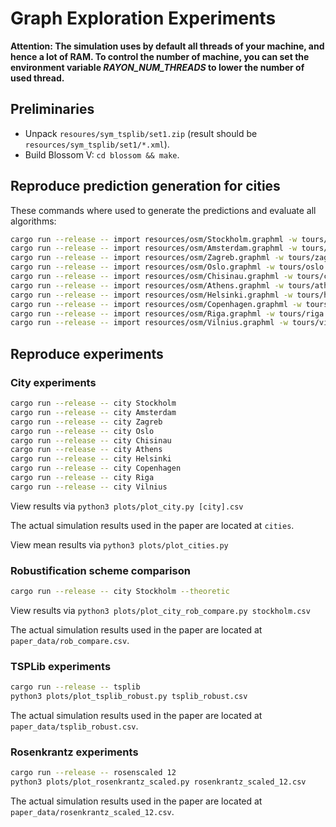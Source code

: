 # Graph Exploration Experiments

**Attention: The simulation uses by default all threads of your machine, and hence a lot of RAM. To control the number of machine, you can set the environment variable _RAYON_NUM_THREADS_ to lower the number of used thread.**

## Preliminaries

* Unpack `resoures/sym_tsplib/set1.zip` (result should be `resources/sym_tsplib/set1/*.xml`).
* Build Blossom V: `cd blossom && make`.

## Reproduce prediction generation for cities

These commands where used to generate the predictions and evaluate all algorithms:

```bash
cargo run --release -- import resources/osm/Stockholm.graphml -w tours/stockholm.txt -o stockholm.csv --two-opt 50 preds -s 175 150 --export preds/stockholm lin --start 0.25 --step 0.25 --num 5
cargo run --release -- import resources/osm/Amsterdam.graphml -w tours/amsterdam.txt -o amsterdam.csv --two-opt 50 preds -s 150 150 --export preds/amsterdam lin --start 0.25 --step 0.25 --num 5
cargo run --release -- import resources/osm/Zagreb.graphml -w tours/zagreb.txt --two-opt 50 -o zagreb.csv preds -s 250 150 --export preds/zagreb lin --start 0.25 --step 0.25 --num 5
cargo run --release -- import resources/osm/Oslo.graphml -w tours/oslo.txt --two-opt 50 -o oslo.csv preds -s 175 150 --export preds/oslo lin --start 0.25 --step 0.25 --num 5
cargo run --release -- import resources/osm/Chisinau.graphml -w tours/chisinau.txt  --two-opt 50 -o chisinau.csv preds -s 75 150 --export preds/ lin --start 0.25 --step 0.25 --num 5
cargo run --release -- import resources/osm/Athens.graphml -w tours/athens.txt --two-opt 50 -o athens.csv preds -s 100 150 --export preds/athens lin --start 0.25 --step 0.25 --num 5
cargo run --release -- import resources/osm/Helsinki.graphml -w tours/helsinki.txt --two-opt 50 -o helsinki.csv preds -s 175 150 --export preds/helsinki lin --start 0.25 --step 0.25 --num 5
cargo run --release -- import resources/osm/Copenhagen.graphml -w tours/copenhagen.txt --two-opt 50 -o copenhagen.csv preds -s 150 150 --export preds/copenhagen lin --start 0.25 --step 0.25 --num 5
cargo run --release -- import resources/osm/Riga.graphml -w tours/riga.txt --two-opt 50 -o riga.csv preds -s 100 150 --export preds/riga lin --start 0.25 --step 0.25 --num 5
cargo run --release -- import resources/osm/Vilnius.graphml -w tours/vilnius.txt --two-opt 50 -o vilnius.csv preds -s 85 150 --export preds/vilnius lin --start 0.25 --step 0.25 --num 5
```

## Reproduce experiments

### City experiments

```bash
cargo run --release -- city Stockholm
cargo run --release -- city Amsterdam
cargo run --release -- city Zagreb
cargo run --release -- city Oslo
cargo run --release -- city Chisinau
cargo run --release -- city Athens
cargo run --release -- city Helsinki
cargo run --release -- city Copenhagen
cargo run --release -- city Riga
cargo run --release -- city Vilnius
```

View results via `python3 plots/plot_city.py [city].csv`

The actual simulation results used in the paper are located at `cities`.

View mean results via `python3 plots/plot_cities.py`

### Robustification scheme comparison

```bash
cargo run --release -- city Stockholm --theoretic
```

View results via `python3 plots/plot_city_rob_compare.py stockholm.csv`

The actual simulation results used in the paper are located at `paper_data/rob_compare.csv`.


### TSPLib experiments

```bash
cargo run --release -- tsplib
python3 plots/plot_tsplib_robust.py tsplib_robust.csv
```

The actual simulation results used in the paper are located at `paper_data/tsplib_robust.csv`.


### Rosenkrantz experiments

```bash
cargo run --release -- rosenscaled 12
python3 plots/plot_rosenkrantz_scaled.py rosenkrantz_scaled_12.csv
```

The actual simulation results used in the paper are located at `paper_data/rosenkrantz_scaled_12.csv`.


